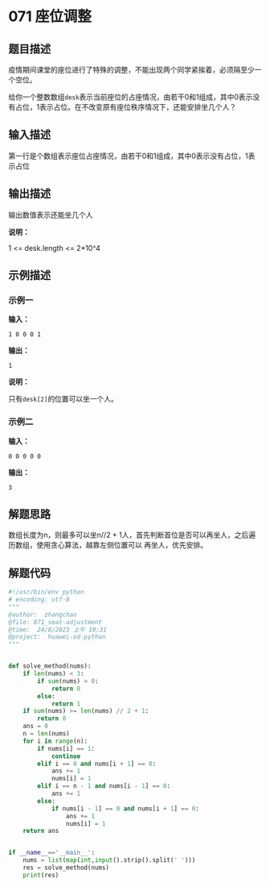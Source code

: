 # 071 座位调整

## 题目描述

疫情期间课堂的座位进行了特殊的调整，不能出现两个同学紧挨着，必须隔至少一个空位。

给你一个整数数组`desk`表示当前座位的占座情况，由若干0和1组成，其中0表示没有占位，1表示占位。在不改变原有座位秩序情况下，还能安排坐几个人？

## 输入描述

第一行是个数组表示座位占座情况，由若干0和1组成，其中0表示没有占位，1表示占位

## 输出描述

输出数值表示还能坐几个人

**说明：**

1 <= desk.length <= 2*10^4

## 示例描述

### 示例一

**输入：**
```text
1 0 0 0 1
```

**输出：**
```text
1
```

**说明：**

只有`desk[2]`的位置可以坐一个人。

### 示例二

**输入：**
```text
0 0 0 0 0
```

**输出：**
```text
3
```

## 解题思路
数组长度为n，则最多可以坐n//2 + 1人，首先判断首位是否可以再坐人，之后遍历数组，使用贪心算法，越靠左侧位置可以
再坐人，优先安排。

## 解题代码

```python
#!/usr/bin/env python
# encoding: utf-8
"""
@author:  zhangchao
@file: 071_seat-adjustment
@time:  24/8/2023 上午 10:31
@project:  huawei-od-python 
"""


def solve_method(nums):
    if len(nums) < 3:
        if sum(nums) > 0:
            return 0
        else:
            return 1
    if sum(nums) >= len(nums) // 2 + 1:
        return 0
    ans = 0
    n = len(nums)
    for i in range(n):
        if nums[i] == 1:
            continue
        elif i == 0 and nums[i + 1] == 0:
            ans += 1
            nums[i] = 1
        elif i == n - 1 and nums[i - 1] == 0:
            ans += 1
        else:
            if nums[i - 1] == 0 and nums[i + 1] == 0:
                ans += 1
                nums[i] = 1
    return ans


if __name__=='__main__':
    nums = list(map(int,input().strip().split(' ')))
    res = solve_method(nums)
    print(res)

```


